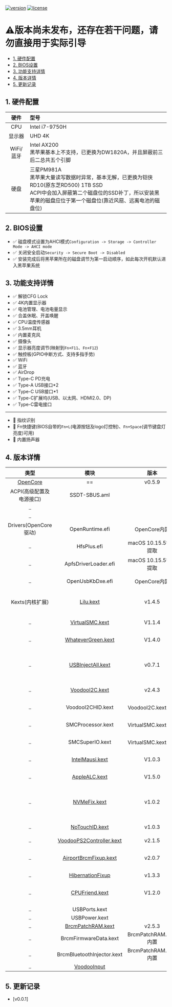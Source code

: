 [![version](https://img.shields.io/github/release/CyrilTaylor/Legion-Y9000X-Hackintosh/all.svg)](https://github.com/CyrilTaylor/Legion-Y9000X-Hackintosh/releases)
[![license](https://img.shields.io/github/license/CyrilTaylor/Legion-Y9000X-Hackintosh.svg)](https://github.com/CyrilTaylor/Legion-Y9000X-Hackintosh/blob/main/LICENSE)

# :warning:版本尚未发布，还存在若干问题，请勿直接用于实际引导

<!-- TOC -->

- [1. 硬件配置](#1-硬件配置)
- [2. BIOS设置](#2-bios设置)
- [3. 功能支持详情](#3-功能支持详情)
- [4. 版本详情](#4-版本详情)
- [5. 更新记录](#5-更新记录)

<!-- /TOC -->

## 1. 硬件配置

|   硬件    | 型号                                                         |
| :-------: | :----------------------------------------------------------- |
|    CPU    | Intel i7-9750H                                               |
|  显示器   | UHD 4K                                                       |
| WiFi/蓝牙 | Intel AX200<br />黑苹果基本上不支持，已更换为DW1820A，并且屏蔽前三后二总共五个引脚 |
|   硬盘    | 三星PM981A<br />黑苹果大量读写数据时异常，基本无解，已更换为铠侠RD10(原东芝RD500) 1TB SSD<br />ACPI中会加入屏蔽第二个磁盘位的SSD补丁，所以安装黑苹果的磁盘应位于第一个磁盘位(靠近风扇、远离电池的磁盘位) |

## 2. BIOS设置

- :white_check_mark: 磁盘模式设置为AHCI模式`Configuration -> Storage -> Controller Mode -> AHCI mode`
- :white_check_mark: 关闭安全启动`Security -> Secure Boot -> Disabled`
- :white_check_mark: 安装完成后将黑苹果所在的磁盘调节为第一启动顺序，如此每次开机默认进入黑苹果系统

## 3. 功能支持详情

- :white_check_mark: 解锁CFG Lock
- :white_check_mark: 4K内置显示器
- :white_check_mark: 电池管理、电池电量显示
- :white_check_mark: 合盖休眠、开盖唤醒
- :white_check_mark: CPU温度传感器
- :white_check_mark: 3.5mm耳机
- :white_check_mark: 内置麦克风
- :white_check_mark: 摄像头
- :white_check_mark: 显示器亮度调节(映射到`Fn+F11`、`Fn+F12`)
- :white_check_mark: 触控板(GPIO中断方式、支持多指手势)
- :white_check_mark: WiFi
- :white_check_mark: 蓝牙
- :white_check_mark: AirDrop
- :white_check_mark: Type-C PD充电
- :white_check_mark: Type-A USB接口*2
- :white_check_mark: Type-C USB接口*1
- :white_check_mark: Type-C扩展坞(USB、以太网、HDMI2.0、DP)
- :white_check_mark: Type-C雷电接口

------

- :red_circle: 指纹识别
- :red_circle: Fn快捷键(BIOS自带的`Fn+L`(电源按钮及logo灯控制)、`Fn+Space`(调节键盘灯亮度)可用)
- :red_circle: 内置扬声器

## 4. 版本详情

|                          类型                          |                             模块                             |         版本          | 描述                             |
| :----------------------------------------------------: | :----------------------------------------------------------: | :-----------------: | :------------------------------- |
| [OpenCore](https://github.com/acidanthera/OpenCorePkg) |                              ==                              |       v0.5.9        | ==                               |
|                          ACPI(高级配置及电源接口)                          | SSDT-SBUS.aml |                     |                                  |
|                           ..                           |                                                              |                     |                                  |
|                           ..                           |                                                              |                     |                                  |
|                        Drivers(OpenCore驱动)                        | OpenRuntime.efi | OpenCore内置 | 内存寻址补丁 |
|                           ..                           | HfsPlus.efi | macOS 10.15.5镜像提取 | HFS格式支持 |
|                           ..                           | ApfsDriverLoader.efi | macOS 10.15.5镜像提取 | APFS格式支持 |
| .. | OpenUsbKbDxe.efi | OpenCore内置 | 键盘组合键支持 |
|                        Kexts(内核扩展)                        |       [Lilu.kext](https://github.com/acidanthera/Lilu)       |       v1.4.5        | Acidanthera驱动全家桶的底层依赖  |
|                           ..                           | [VirtualSMC.kext](https://github.com/acidanthera/VirtualSMC) |       V1.1.4        | 传感器驱动依赖                   |
|                           ..                           | [WhateverGreen.kext](https://github.com/acidanthera/WhateverGreen) |       V1.4.0        | 核显&显卡驱动                    |
|                           ..                           | [USBInjectAll.kext](https://github.com/Sniki/OS-X-USB-Inject-All) |       v0.7.1        | USB万能驱动(可使用自定制USB补丁) |
|                           ..                           |   [VoodooI2C.kext](https://github.com/VoodooI2C/VoodooI2C)   |       v2.4.3        | I2C总线设备驱动                  |
|                           ..                           |                      VoodooI2CHID.kext                       | VoodooI2C.kext内置  | I2C-HID设备驱动                  |
|                           ..                           |                      SMCProcessor.kext                       | VirtualSMC.kext内置 | CPU核温度传感器驱动              |
|                           ..                           |                       SMCSuperIO.kext                        | VirtualSMC.kext内置 | IO传感器驱动                     |
|                           ..                           | [IntelMausi.kext](https://github.com/acidanthera/IntelMausi) |       V1.0.3        | Intel类千兆网卡驱动              |
|                           ..                           |   [AppleALC.kext](https://github.com/acidanthera/AppleALC)   |       V1.5.0        | 万能声卡驱动                     |
|                           ..                           |    [NVMeFix.kext](https://github.com/acidanthera/NVMeFix)    |       v1.0.2        | 为NVME硬盘增加ASPT属性来保证节电 |
|                           ..                           |  [NoTouchID.kext](https://github.com/al3xtjames/NoTouchID)   |       v1.0.3        | 指纹屏蔽驱动                     |
|                           ..                           | [VoodooPS2Controller.kext](https://github.com/acidanthera/VoodooPS2) |       v2.1.5        | 触控板驱动                       |
|                           ..                           | [AirportBrcmFixup.kext](https://github.com/acidanthera/AirportBrcmFixup) |       v2.0.7        | 非原生博通WiFi模块Airport驱动    |
|                           ..                           | [HibernationFixup](https://github.com/acidanthera/HibernationFixup) |       v1.3.3        | 休眠驱动                         |
|                           ..                           |  [CPUFriend.kext](https://github.com/acidanthera/CPUFriend)  |       V1.2.0        | Lilu动态电源管理数据注入插件     |
|                           ..                           |                        USBPorts.kext                         |                     |                                  |
|                           ..                           |                        USBPower.kext                         |                     |                                  |
|                           ..                           |                      [BrcmPatchRAM.kext](https://github.com/acidanthera/BrcmPatchRAM)                      | v2.5.3 |                                  |
| .. | BrcmFirmwareData.kext | BrcmPatchRAM.kext内置 | |
|                           ..                           |                  BrcmBluetoothInjector.kext                  | BrcmPatchRAM.kext内置 |                                  |
|                           ..                           |  [VoodooInput](https://github.com/acidanthera/VoodooInput)   |                     |                                  |

## 5. 更新记录

- [v0.0.1]
